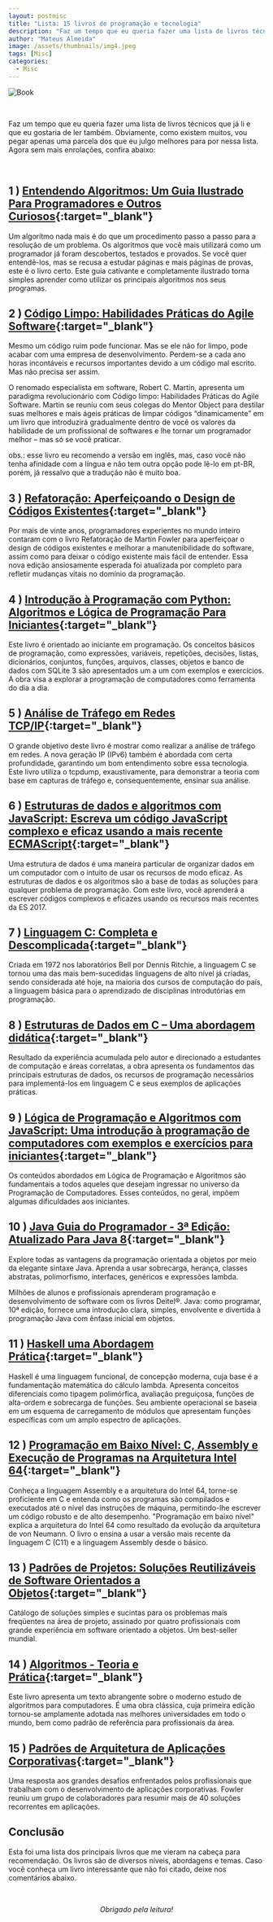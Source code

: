 ```yaml
---
layout: postmisc
title: "Lista: 15 livros de programação e tecnologia"
description: "Faz um tempo que eu queria fazer uma lista de livros técnicos que já li e que eu gostaria de ler também..."
author: "Mateus Almeida"
image: /assets/thumbnails/img4.jpeg
tags: [Misc]
categories:
  - Misc
---
```


![Book](/assets/thumbnails/img4.jpeg)

<br>

Faz um tempo que eu queria fazer uma lista de livros técnicos que já li e que eu gostaria de ler também. Obviamente, como existem muitos, vou pegar apenas uma parcela dos que eu julgo melhores para por nessa lista. Agora sem mais enrolações, confira abaixo:

<br>

## 1 ) [Entendendo Algoritmos: Um Guia Ilustrado Para Programadores e Outros Curiosos](https://www.amazon.com.br/Entendendo-Algoritmos-Ilustrado-Programadores-Curiosos/dp/8575225634){:target="_blank"}

Um algoritmo nada mais é do que um procedimento passo a passo para a resolução de um problema. Os algoritmos que você mais utilizará como um programador já foram descobertos, testados e provados. Se você quer entendê-los, mas se recusa a estudar páginas e mais páginas de provas, este é o livro certo. Este guia cativante e completamente ilustrado torna simples aprender como utilizar os principais algoritmos nos seus programas.

## 2 ) [Código Limpo: Habilidades Práticas do Agile Software](https://www.amazon.com.br/gp/product/8576082675/ref=as_li_tl?ie=UTF8&camp=1789&creative=9325&creativeASIN=8576082675){:target="_blank"}

Mesmo um código ruim pode funcionar. Mas se ele não for limpo, pode acabar com uma empresa de desenvolvimento. Perdem-se a cada ano horas incontáveis e recursos importantes devido a um código mal escrito. Mas não precisa ser assim.

O renomado especialista em software, Robert C. Martin, apresenta um paradigma revolucionário com Código limpo: Habilidades Práticas do Agile Software. Martin se reuniu com seus colegas do Mentor Object para destilar suas melhores e mais ágeis práticas de limpar códigos “dinamicamente” em um livro que introduzirá gradualmente dentro de você os valores da habilidade de um profissional de softwares e lhe tornar um programador melhor – mas só se você praticar.

obs.: esse livro eu recomendo a versão em inglês, mas, caso você não tenha afinidade com a língua e não tem outra opção pode lê-lo em pt-BR, porém, já ressalvo que a tradução não é muito boa.

## 3 ) [Refatoração: Aperfeiçoando o Design de Códigos Existentes](https://www.amazon.com.br/Refatora%C3%A7%C3%A3o-Aperfei%C3%A7oando-Design-C%C3%B3digos-Existentes/dp/8575227246/ref=sr_1_1?__mk_pt_BR=%C3%85M%C3%85%C5%BD%C3%95%C3%91&crid=27IA7457DGOSO&dchild=1&keywords=refactoring&qid=1607562446&s=books&sprefix=refa%2Cstripbooks%2C355&sr=1-1#customerReviews){:target="_blank"}

Por mais de vinte anos, programadores experientes no mundo inteiro contaram com o livro Refatoração de Martin Fowler para aperfeiçoar o design de códigos existentes e melhorar a manutenibilidade do software, assim como para deixar o código existente mais fácil de entender. Essa nova edição ansiosamente esperada foi atualizada por completo para refletir mudanças vitais no domínio da programação.

## 4 ) [Introdução à Programação com Python: Algoritmos e Lógica de Programação Para Iniciantes](https://www.amazon.com.br/Introdu%C3%A7%C3%A3o-Programa%C3%A7%C3%A3o-com-Python-Algoritmos/dp/8575227181/ref=pd_rhf_dp_s_pd_crcbs_0_7/132-8784274-2858808?_encoding=UTF8&pd_rd_i=8575227181&pd_rd_r=1759e304-8291-4a15-86a7-47f993ebf63d&pd_rd_w=UNSlr&pd_rd_wg=VRwA1&pf_rd_p=68d8c660-6354-4ce3-92d9-b21ee3a5147f&pf_rd_r=HJE9HZHXMYET1BJ6K2ME&psc=1&refRID=HJE9HZHXMYET1BJ6K2ME){:target="_blank"}

Este livro é orientado ao iniciante em programação. Os conceitos básicos de programação, como expressões, variáveis, repetições, decisões, listas, dicionários, conjuntos, funções, arquivos, classes, objetos e banco de dados com SQLite 3 são apresentados um a um com exemplos e exercícios. A obra visa a explorar a programação de computadores como ferramenta do dia a dia.

## 5 ) [Análise de Tráfego em Redes TCP/IP](https://www.amazon.com.br/An%C3%A1lise-Tr%C3%A1fego-Redes-TCP-IP/dp/8575223755/ref=pd_rhf_dp_s_pd_crcbs_0_23?_encoding=UTF8&pd_rd_i=8575223755&pd_rd_r=1759e304-8291-4a15-86a7-47f993ebf63d&pd_rd_w=UNSlr&pd_rd_wg=VRwA1&pf_rd_p=68d8c660-6354-4ce3-92d9-b21ee3a5147f&pf_rd_r=HJE9HZHXMYET1BJ6K2ME&psc=1&refRID=HJE9HZHXMYET1BJ6K2ME){:target="_blank"}

O grande objetivo deste livro é mostrar como realizar a análise de tráfego em redes. A nova geração IP (IPv6) também é abordada com certa profundidade, garantindo um bom entendimento sobre essa tecnologia. Este livro utiliza o tcpdump, exaustivamente, para demonstrar a teoria com base em capturas de tráfego e, consequentemente, ensinar sua análise.

## 6 ) [Estruturas de dados e algoritmos com JavaScript: Escreva um código JavaScript complexo e eficaz usando a mais recente ECMAScript](https://www.amazon.com.br/Estruturas-dados-algoritmos-com-JavaScript-ebook/dp/B07P6SZJVQ/ref=sr_1_5?__mk_pt_BR=%C3%85M%C3%85%C5%BD%C3%95%C3%91&dchild=1&keywords=estruturas+de+dados&qid=1607562829&s=books&sr=1-5){:target="_blank"}

Uma estrutura de dados é uma maneira particular de organizar dados em um computador com o intuito de usar os recursos de modo eficaz. As estruturas de dados e os algoritmos são a base de todas as soluções para qualquer problema de programação. Com este livro, você aprenderá a escrever códigos complexos e eficazes usando os recursos mais recentes da ES 2017.

## 7 ) [Linguagem C: Completa e Descomplicada](https://www.amazon.com.br/Linguagem-Completa-descomplicada-Andr%C3%A9-Backes-ebook/dp/B07K27L496/ref=sr_1_1?__mk_pt_BR=%C3%85M%C3%85%C5%BD%C3%95%C3%91&crid=8GE24266M7BH&dchild=1&keywords=linguagem+c+completa+e+descomplicada&qid=1607562854&s=books&sprefix=linguagem+C+com%2Cstripbooks%2C504&sr=1-1){:target="_blank"}

Criada em 1972 nos laboratórios Bell por Dennis Ritchie, a linguagem C se tornou uma das mais bem-sucedidas linguagens de alto nível já criadas, sendo considerada até hoje, na maioria dos cursos de computação do país, a linguagem básica para o aprendizado de disciplinas introdutórias em programação.

## 8 ) [Estruturas de Dados em C – Uma abordagem didática](https://www.amazon.com.br/Estruturas-Dados-Uma-abordagem-did%C3%A1tica-ebook/dp/B07GFLYL66/ref=pd_sbs_351_21?_encoding=UTF8&pd_rd_i=B07GFLYL66&pd_rd_r=72a5ae4e-697c-4613-8fbc-58ada187c67b&pd_rd_w=2Pzq7&pd_rd_wg=LkFfO&pf_rd_p=dba274c4-9919-41b0-a2f8-76fb24466c03&pf_rd_r=VJS0P7PD8QJ5S1SD0Z2M&psc=1&refRID=VJS0P7PD8QJ5S1SD0Z2M){:target="_blank"}

Resultado da experiência acumulada pelo autor e direcionado a estudantes de computação e áreas correlatas, a obra apresenta os fundamentos das principais estruturas de dados, os recursos de programação necessários para implementá-los em linguagem C e seus exemplos de aplicações práticas.

## 9 ) [Lógica de Programação e Algoritmos com JavaScript: Uma introdução à programação de computadores com exemplos e exercícios para iniciantes](https://www.amazon.com.br/L%C3%B3gica-Programa%C3%A7%C3%A3o-Algoritmos-com-JavaScript-ebook/dp/B07B43756R/ref=pd_sbs_351_4/132-8784274-2858808?_encoding=UTF8&pd_rd_i=B07B43756R&pd_rd_r=72a5ae4e-697c-4613-8fbc-58ada187c67b&pd_rd_w=2Pzq7&pd_rd_wg=LkFfO&pf_rd_p=dba274c4-9919-41b0-a2f8-76fb24466c03&pf_rd_r=VJS0P7PD8QJ5S1SD0Z2M&psc=1&refRID=VJS0P7PD8QJ5S1SD0Z2M){:target="_blank"}

Os conteúdos abordados em Lógica de Programação e Algoritmos são fundamentais a todos aqueles que desejam ingressar no universo da Programação de Computadores. Esses conteúdos, no geral, impõem algumas dificuldades aos iniciantes.

## 10 ) [Java Guia do Programador - 3ª Edição: Atualizado Para Java 8](https://www.amazon.com.br/gp/product/8575224441/ref=as_li_tl?ie=UTF8&camp=1789&creative=9325&creativeASIN=8575224441){:target="_blank"}

Explore todas as vantagens da programação orientada a objetos por meio da elegante sintaxe Java. Aprenda a usar sobrecarga, herança, classes abstratas, polimorfismo, interfaces, genéricos e expressões lambda.

Milhões de alunos e profissionais aprenderam programação e desenvolvimento de software com os livros Deitel®. Java: como programar, 10ª edição, fornece uma introdução clara, simples, envolvente e divertida à programação Java com ênfase inicial em objetos.

## 11 ) [Haskell uma Abordagem Prática](https://www.estantevirtual.com.br/livros/claudio-cesar-de-sa-marcio-ferreira-da-silva/haskell-uma-abordagem-pratica/3205524582?qed=Novatec){:target="_blank"}

Haskell é uma linguagem funcional, de concepção moderna, cuja base é a fundamentação matemática do cálculo lambda. Apresenta conceitos diferenciais como tipagem polimórfica, avaliação preguiçosa, funções de alta-ordem e sobrecarga de funções. Seu ambiente operacional se baseia em um esquema de carregamento de módulos que apresentam funções específicas com um amplo espectro de aplicações.

## 12 ) [Programação em Baixo Nível: C, Assembly e Execução de Programas na Arquitetura Intel 64](https://www.amazon.com.br/gp/product/8575226673/ref=as_li_tl?ie=UTF8&camp=1789&creative=9325&creativeASIN=8575226673){:target="_blank"}

Conheça a linguagem Assembly e a arquitetura do Intel 64, torne-se proficiente em C e entenda como os programas são compilados e executados até o nível das instruções de máquina, permitindo-lhe escrever um código robusto e de alto desempenho. "Programação em baixo nível" explica a arquitetura do Intel 64 como resultado da evolução da arquitetura de von Neumann. O livro o ensina a usar a versão mais recente da linguagem C (C11) e a linguagem Assembly desde o básico.

## 13 ) [Padrões de Projetos: Soluções Reutilizáveis de Software Orientados a Objetos](https://www.amazon.com.br/gp/product/8573076100/ref=as_li_tl?ie=UTF8&camp=1789&creative=9325&creativeASIN=8573076100&linkCode=as2&tag=luiztools-20&linkId=3452fdcbd676cf72781371f0afa3019d){:target="_blank"}

Catálogo de soluções simples e sucintas para os problemas mais freqüentes na área de projeto, assinado por quatro profissionais com grande experiência em software orientado a objetos. Um best-seller mundial.

## 14 ) [Algoritmos - Teoria e Prática](https://www.amazon.com.br/Algoritmos-Teoria-Pr%C3%A1tica-Thomas-Cormen/dp/8535236996/ref=as_li_ss_tl?__mk_pt_BR=%C3%85M%C3%85%C5%BD%C3%95%C3%91&dchild=1&keywords=algoritmos&qid=1605553847&s=books&sr=1-2){:target="_blank"}

Este livro apresenta um texto abrangente sobre o moderno estudo de algoritmos para computadores. É uma obra clássica, cuja primeira edição tornou-se amplamente adotada nas melhores universidades em todo o mundo, bem como padrão de referência para profissionais da área.

## 15 ) [Padrões de Arquitetura de Aplicações Corporativas](https://www.amazon.com.br/Padr%C3%B5es-Arquitetura-Aplica%C3%A7%C3%B5es-Corporativas-Martin-ebook/dp/B07FCPZ2R2/ref=as_li_ss_tl?__mk_pt_BR=%C3%85M%C3%85%C5%BD%C3%95%C3%91&crid=2E7GSSVGOW1N4&dchild=1&keywords=padroes+de+arquitetura+de+aplicacoes+corporativas&qid=1605553764&s=books&sprefix=padroes+de+arq,stripbooks,276&sr=1-1){:target="_blank"}

Uma resposta aos grandes desafios enfrentados pelos profissionais que trabalham com o desenvolvimento de aplicações corporativas. Fowler reuniu um grupo de colaboradores para resumir mais de 40 soluções recorrentes em aplicações. 

## Conclusão

Esta foi uma lista dos principais livros que me vieram na cabeça para recomendação. Os livros são de diversos níveis, abordagens e temas. Caso você conheça um livro interessante que não foi citado, deixe nos comentários abaixo.


<br><center><i>Obrigado pela leitura!</i></center>









